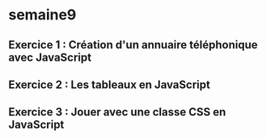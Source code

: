 # semaine9

## Exercice 1 : Création d'un annuaire téléphonique avec JavaScript

## Exercice 2 : Les tableaux en JavaScript

## Exercice 3 : Jouer avec une classe CSS en JavaScript